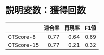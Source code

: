 # 説明変数：獲得回数
| | 適合率 | 再現率 | F1値 |
| :-- | --: | --: | --: |
| CTScore-8 | 0.77 | 0.64 | 0.69 |
| CTScore-15 | 0.77 | 0.21 | 0.32 |

